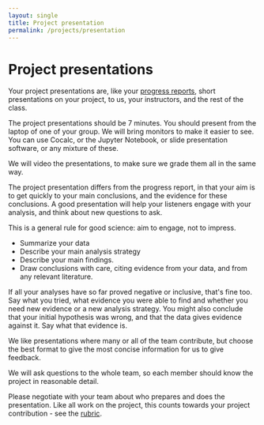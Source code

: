 ```yaml
---
layout: single
title: Project presentation
permalink: /projects/presentation
---
```


# Project presentations

Your project presentations are, like your [progress reports](progress), short presentations on your project, to us, your instructors, and the rest of the class.

The project presentations should be 7 minutes.  You should present from the
laptop of one of your group.  We will bring monitors to make it easier to see.
You can use Cocalc, or the Jupyter Notebook, or slide presentation software,
or any mixture of these.

We will video the presentations, to make sure we grade them all in the same way.

The project presentation differs from the progress report, in that your
aim is to get quickly to your main conclusions, and the evidence for these conclusions.  A good presentation will help your listeners engage with your analysis, and think about new questions to ask.

This is a general rule for good science: aim to engage, not to impress.

* Summarize your data
* Describe your main analysis strategy
* Describe your main findings.
* Draw conclusions with care, citing evidence from your data, and from any
  relevant literature.

If all your analyses have so far proved negative or inclusive, that's fine too.  Say what you tried, what evidence you were able to find and whether you need new evidence or a new analysis strategy.  You might also conclude that your initial hypothesis was wrong, and that the data gives evidence against it. Say what that evidence is.

We like presentations where many or all of the team contribute, but choose the best format to give the most concise information for us to give feedback.

We will ask questions to the whole team, so each member should know the project
in reasonable detail.

Please negotiate with your team about who prepares and does the
presentation.  Like all work on the project, this counts towards your project
contribution \- see the [rubric](rubric).
